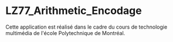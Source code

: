 # LZ77_Arithmetic_Encodage

Cette application est réalisé dans le cadre du cours de technologie multimédia de l'école Polytechnique de Montréal.